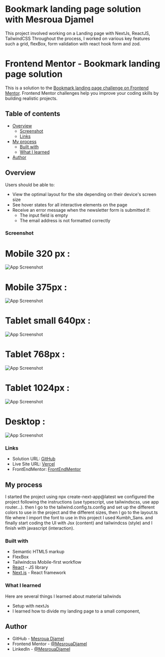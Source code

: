 # Bookmark landing page  solution with Mesroua Djamel
This project involved working on a Landing page with NextJs, ReactJS, TailwindCSS  Throughout the process, I worked on various key features such a grid, flexBox, form validation with react hook form and zod.

# Frontend Mentor - Bookmark landing page solution

This is a solution to the [Bookmark landing page challenge on Frontend Mentor](https://www.frontendmentor.io/challenges/bookmark-landing-page-5d0b588a9edda32581d29158). Frontend Mentor challenges help you improve your coding skills by building realistic projects. 

## Table of contents

- [Overview](#overview)
  - [Screenshot](#screenshot)
  - [Links](#links)
- [My process](#my-process)
  - [Built with](#built-with)
  - [What I learned](#what-i-learned)
- [Author](#author)



## Overview
Users should be able to:

- View the optimal layout for the site depending on their device's screen size
- See hover states for all interactive elements on the page
- Receive an error message when the newsletter form is submitted if:
  - The input field is empty
  - The email address is not formatted correctly

### Screenshot 
# Mobile 320 px :
![App Screenshot](/public/screenShot/mobile320.png)
# Mobile 375px :
![App Screenshot](/public/screenShot/mobileLoop375.png)
# Tablet small 640px :
![App Screenshot](/public/screenShot/small640.png)
# Tablet  768px :
![App Screenshot](/public/screenShot/tablet768.png)
# Tablet  1024px :
![App Screenshot](/public/screenShot/tablet1024.png)
# Desktop :
![App Screenshot](/public/screenShot/desktop.png)



### Links

- Solution URL: [GitHub](https://github.com/MesrouaDjamel/bookmark-landing-page)
- Live Site URL: [Vercel](https://bookmark-landing-page-mesroua-djamels-projects.vercel.app/)
- FrontEndMentor: [FrontEndMentor](https://www.frontendmentor.io/solutions/bookmark-landing-page-using-flexbox-vRsGaU6Wpz)

## My process
I started the project using npx create-next-app@latest we configured the project following the instructions (use typescript, use tailwindscss, use app router...).
then I go to the tailwind.config.ts.config and set up the different colors to use in the project and the different  sizes, then I go to the layout.ts file where I import the font to use in this project I used Kumbh_Sans. and finally start coding the UI  with  Jsx (content)  and  tailwindcss (style) and I finish with javascript (interaction).

### Built with

- Semantic HTML5 markup
- FlexBox
- Tailwindcss Mobile-first workflow
- [React](https://reactjs.org/) - JS library
- [Next.js](https://nextjs.org/) - React framework



### What I learned
Here are several things I learned about material tailwinds
- Setup with nextJs
- I learned how to divide my landing page to a small component, 




## Author

- GitHub - [Mesroua Djamel](https://github.com/MesrouaDjamel/)
- Frontend Mentor - [@MesrouaDjamel](https://www.frontendmentor.io/profile/MesrouaDjamel)
- LinkedIn - [@MesrouaDjamel](https://www.linkedin.com/in/mesroua-djamel-86414b11a/)













